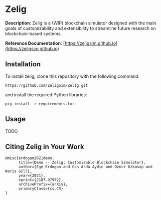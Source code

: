 # Zelig

**Description**: Zelig is a (WIP) blockchain simulator designed with the main goals of customizability and extensibility to streamline future research on blockchain-based systems.

**Reference Documentation**: [https://zeligsim.github.io](https://zeligsim.github.io)

## Installation

To install zelig, clone this repository with the following command:
```
https://github.com/ZeligSim/Zelig.git
```
and install the required Python libraries:
```
pip install -r requirements.txt
```
## Usage

TODO

## Citing Zelig in Your Work

```
@misc{erdogan2021demo,
      title={Demo -- Zelig: Customizable Blockchain Simulator}, 
      author={Ege Erdogan and Can Arda Aydin and Oznur Ozkasap and Waris Gill},
      year={2021},
      eprint={2107.07972},
      archivePrefix={arXiv},
      primaryClass={cs.CR}
}
```
